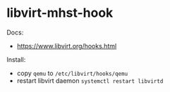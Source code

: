 # libvirt-mhst-hook

Docs: 
  - https://www.libvirt.org/hooks.html

Install:
  - copy `qemu` to `/etc/libvirt/hooks/qemu`
  - restart libvirt daemon `systemctl restart libvirtd`
